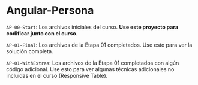 # Angular-Persona

`AP-00-Start`: Los archivos iniciales del curso. **Use este proyecto para codificar junto con el curso**.

`AP-01-Final`: Los archivos de la Etapa 01 completados. Use esto para ver la solución completa.

`AP-01-WithExtras`: Los archivos de la Etapa 01 completados con algún código adicional. Use esto para ver algunas técnicas adicionales no incluidas en el curso (Responsive Table).
